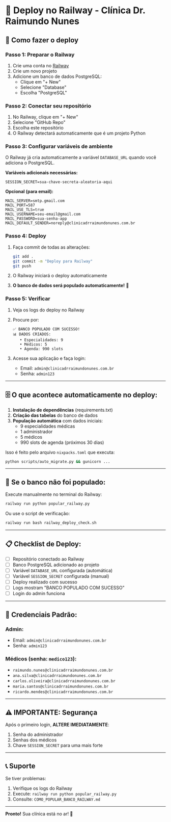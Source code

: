 # 🚂 Deploy no Railway - Clínica Dr. Raimundo Nunes

## 🚀 Como fazer o deploy

### Passo 1: Preparar o Railway

1. Crie uma conta no [Railway](https://railway.app/)
2. Crie um novo projeto
3. Adicione um banco de dados PostgreSQL:
   - Clique em "+ New"
   - Selecione "Database"
   - Escolha "PostgreSQL"

### Passo 2: Conectar seu repositório

1. No Railway, clique em "+ New"
2. Selecione "GitHub Repo"
3. Escolha este repositório
4. O Railway detectará automaticamente que é um projeto Python

### Passo 3: Configurar variáveis de ambiente

O Railway já cria automaticamente a variável `DATABASE_URL` quando você adiciona o PostgreSQL.

**Variáveis adicionais necessárias:**

```
SESSION_SECRET=sua-chave-secreta-aleatoria-aqui
```

**Opcional (para email):**
```
MAIL_SERVER=smtp.gmail.com
MAIL_PORT=587
MAIL_USE_TLS=true
MAIL_USERNAME=seu-email@gmail.com
MAIL_PASSWORD=sua-senha-app
MAIL_DEFAULT_SENDER=noreply@clinicadrraimundonunes.com.br
```

### Passo 4: Deploy

1. Faça commit de todas as alterações:
   ```bash
   git add .
   git commit -m "Deploy para Railway"
   git push
   ```

2. O Railway iniciará o deploy automaticamente
3. **O banco de dados será populado automaticamente!** 🎉

### Passo 5: Verificar

1. Veja os logs do deploy no Railway
2. Procure por:
   ```
   ✅ BANCO POPULADO COM SUCESSO!
   📊 DADOS CRIADOS:
      • Especialidades: 9
      • Médicos: 5
      • Agenda: 990 slots
   ```

3. Acesse sua aplicação e faça login:
   - Email: `admin@clinicadrraimundonunes.com.br`
   - Senha: `admin123`

---

## 🗄️ O que acontece automaticamente no deploy:

1. **Instalação de dependências** (requirements.txt)
2. **Criação das tabelas** do banco de dados
3. **População automática** com dados iniciais:
   - 9 especialidades médicas
   - 1 administrador
   - 5 médicos
   - 990 slots de agenda (próximos 30 dias)

Isso é feito pelo arquivo `nixpacks.toml` que executa:
```bash
python scripts/auto_migrate.py && gunicorn ...
```

---

## 🔧 Se o banco não foi populado:

Execute manualmente no terminal do Railway:

```bash
railway run python popular_railway.py
```

Ou use o script de verificação:

```bash
railway run bash railway_deploy_check.sh
```

---

## 📋 Checklist de Deploy:

- [ ] Repositório conectado ao Railway
- [ ] Banco PostgreSQL adicionado ao projeto
- [ ] Variável `DATABASE_URL` configurada (automática)
- [ ] Variável `SESSION_SECRET` configurada (manual)
- [ ] Deploy realizado com sucesso
- [ ] Logs mostram "BANCO POPULADO COM SUCESSO"
- [ ] Login do admin funciona

---

## 🔑 Credenciais Padrão:

### Admin:
- Email: `admin@clinicadrraimundonunes.com.br`
- Senha: `admin123`

### Médicos (senha: `medico123`):
- `raimundo.nunes@clinicadrraimundonunes.com.br`
- `ana.silva@clinicadrraimundonunes.com.br`
- `carlos.oliveira@clinicadrraimundonunes.com.br`
- `maria.santos@clinicadrraimundonunes.com.br`
- `ricardo.mendes@clinicadrraimundonunes.com.br`

---

## ⚠️ IMPORTANTE: Segurança

Após o primeiro login, **ALTERE IMEDIATAMENTE**:

1. Senha do administrador
2. Senhas dos médicos
3. Chave `SESSION_SECRET` para uma mais forte

---

## 📞 Suporte

Se tiver problemas:

1. Verifique os logs do Railway
2. Execute: `railway run python popular_railway.py`
3. Consulte: `COMO_POPULAR_BANCO_RAILWAY.md`

---

**Pronto!** Sua clínica está no ar! 🎉
